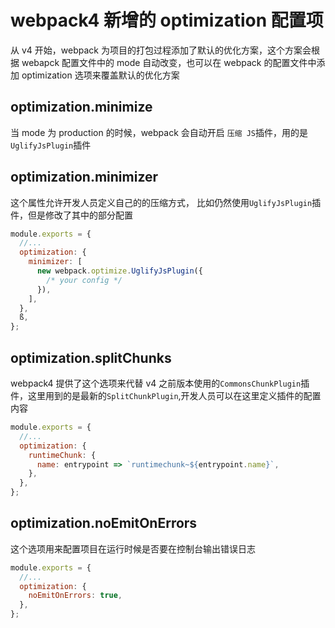 <!-- Date: 2017-09-10 20:41:54 -->

# webpack4 新增的 optimization 配置项

从 v4 开始，webpack 为项目的打包过程添加了默认的优化方案，这个方案会根据 webapck 配置文件中的 mode 自动改变，也可以在 webpack 的配置文件中添加 optimization 选项来覆盖默认的优化方案

## optimization.minimize

当 mode 为 production 的时候，webpack 会自动开启 `压缩 JS`插件，用的是`UglifyJsPlugin`插件

## optimization.minimizer

这个属性允许开发人员定义自己的的压缩方式， 比如仍然使用`UglifyJsPlugin`插件，但是修改了其中的部分配置

```js
module.exports = {
  //...
  optimization: {
    minimizer: [
      new webpack.optimize.UglifyJsPlugin({
        /* your config */
      }),
    ],
  },
  ß,
};
```

## optimization.splitChunks

webpack4 提供了这个选项来代替 v4 之前版本使用的`CommonsChunkPlugin`插件，这里用到的是最新的`SplitChunkPlugin`,开发人员可以在这里定义插件的配置内容

```js
module.exports = {
  //...
  optimization: {
    runtimeChunk: {
      name: entrypoint => `runtimechunk~${entrypoint.name}`,
    },
  },
};
```

## optimization.noEmitOnErrors

这个选项用来配置项目在运行时候是否要在控制台输出错误日志

```js
module.exports = {
  //...
  optimization: {
    noEmitOnErrors: true,
  },
};
```
